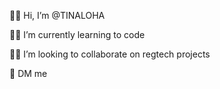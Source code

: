 👩‍💻 Hi, I’m @TINALOHA

👩‍🎓 I’m currently learning to code

👩‍🚀 I’m looking to collaborate on regtech projects

📧 DM me


<!---
TINALOHA/TINALOHA is a ✨ special ✨ repository because its `README.md` (this file) appears on your GitHub profile.
You can click the Preview link to take a look at your changes.
--->
